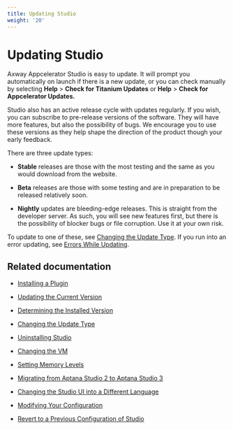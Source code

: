 ```yaml
---
title: Updating Studio
weight: '20'
---
```


# Updating Studio

Axway Appcelerator Studio is easy to update. It will prompt you automatically on launch if there is a new update, or you can check manually by selecting **Help** \> **Check for Titanium Updates** or **Help** \> **Check for Appcelerator Updates.**

Studio also has an active release cycle with updates regularly. If you wish, you can subscribe to pre-release versions of the software. They will have more features, but also the possibility of bugs. We encourage you to use these versions as they help shape the direction of the product though your early feedback.

There are three update types:

* **Stable** releases are those with the most testing and the same as you would download from the website.

* **Beta** releases are those with some testing and are in preparation to be released relatively soon.

* **Nightly** updates are bleeding-edge releases. This is straight from the developer server. As such, you will see new features first, but there is the possibility of blocker bugs or file corruption. Use it at your own risk.

To update to one of these, see [Changing the Update Type](/guide/Axway_Appcelerator_Studio/Axway_Appcelerator_Studio_Guide/Updating_Studio/Changing_the_Update_Type/). If you run into an error updating, see [Errors While Updating](/guide/Axway_Appcelerator_Studio/Axway_Appcelerator_Studio_Guide/Studio_Troubleshooting/Errors_While_Updating/).

## Related documentation

* [Installing a Plugin](/guide/Axway_Appcelerator_Studio/Axway_Appcelerator_Studio_Guide/Updating_Studio/Installing_a_Plugin/)

* [Updating the Current Version](/guide/Axway_Appcelerator_Studio/Axway_Appcelerator_Studio_Guide/Updating_Studio/Updating_the_Current_Version/)

* [Determining the Installed Version](/guide/Axway_Appcelerator_Studio/Axway_Appcelerator_Studio_Guide/Updating_Studio/Determining_the_Installed_Version/)

* [Changing the Update Type](/guide/Axway_Appcelerator_Studio/Axway_Appcelerator_Studio_Guide/Updating_Studio/Changing_the_Update_Type/)

* [Uninstalling Studio](/guide/Axway_Appcelerator_Studio/Axway_Appcelerator_Studio_Guide/Updating_Studio/Uninstalling_Studio/)

* [Changing the VM](/guide/Axway_Appcelerator_Studio/Axway_Appcelerator_Studio_Guide/Updating_Studio/Changing_the_VM/)

* [Setting Memory Levels](/guide/Axway_Appcelerator_Studio/Axway_Appcelerator_Studio_Guide/Updating_Studio/Setting_Memory_Levels/)

* [Migrating from Aptana Studio 2 to Aptana Studio 3](/guide/Axway_Appcelerator_Studio/Axway_Appcelerator_Studio_Guide/Updating_Studio/Migrating_from_Aptana_Studio_2_to_Aptana_Studio_3/)

* [Changing the Studio UI into a Different Language](/guide/Axway_Appcelerator_Studio/Axway_Appcelerator_Studio_Guide/Updating_Studio/Changing_the_Studio_UI_into_a_Different_Language/)

* [Modifying Your Configuration](/guide/Axway_Appcelerator_Studio/Axway_Appcelerator_Studio_Guide/Updating_Studio/Modifying_Your_Configuration/)

* [Revert to a Previous Configuration of Studio](/guide/Axway_Appcelerator_Studio/Axway_Appcelerator_Studio_Guide/Updating_Studio/Revert_to_a_Previous_Configuration_of_Studio/)
